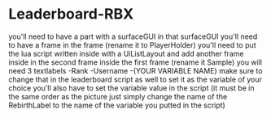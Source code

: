 # Leaderboard-RBX
you'll need to have a part with a surfaceGUI
in that surfaceGUI you'll need to have a frame
in the frame (rename it to PlayerHolder) you'll need to put the lua script written inside with a UiListLayout and add another frame inside
in the second frame inside the first frame (rename it Sample) you will need 3 textlabels
-Rank
-Username
-(YOUR VARIABLE NAME)
make sure to change that in the leaderboard script as well to set it as the variable of your choice 
you'll also have to set the variable value in the script
(it must be in the same order as the picture just simply change the name of the RebirthLabel to the name of the variable you putted in the script)
